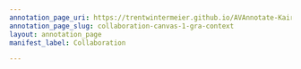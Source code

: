 ```yaml
---
annotation_page_uri: https://trentwintermeier.github.io/AVAnnotate-Kairos-Review/annotations/collaboration-canvas-1-gra-context.json
annotation_page_slug: collaboration-canvas-1-gra-context
layout: annotation_page
manifest_label: Collaboration

---
```

